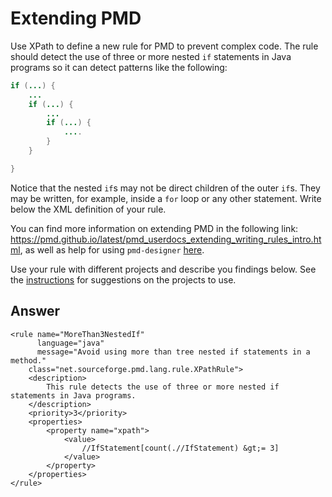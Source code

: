 # Extending PMD

Use XPath to define a new rule for PMD to prevent complex code. The rule should detect the use of three or more nested `if` statements in Java programs so it can detect patterns like the following:

```Java
if (...) {
    ...
    if (...) {
        ...
        if (...) {
            ....
        }
    }

}
```
Notice that the nested `if`s may not be direct children of the outer `if`s. They may be written, for example, inside a `for` loop or any other statement.
Write below the XML definition of your rule.

You can find more information on extending PMD in the following link: https://pmd.github.io/latest/pmd_userdocs_extending_writing_rules_intro.html, as well as help for using `pmd-designer` [here](https://github.com/selabs-ur1/VV-ISTIC-TP2/blob/master/exercises/designer-help.md).

Use your rule with different projects and describe you findings below. See the [instructions](../sujet.md) for suggestions on the projects to use.

## Answer

```
<rule name="MoreThan3NestedIf"
      language="java"
      message="Avoid using more than tree nested if statements in a method."
    class="net.sourceforge.pmd.lang.rule.XPathRule">
    <description>
        This rule detects the use of three or more nested if statements in Java programs.
    </description>
    <priority>3</priority>
    <properties>
        <property name="xpath">
            <value>
                //IfStatement[count(.//IfStatement) &gt;= 3]
            </value>
        </property>
    </properties>
</rule>

```
